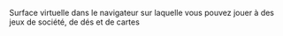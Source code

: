 Surface virtuelle dans le navigateur sur laquelle vous pouvez jouer à des jeux de société, de dés et de cartes
